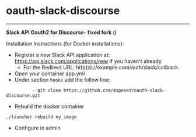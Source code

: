 # oauth-slack-discourse
_________

**Slack API Oauth2 for Discourse- fixed fork :)**

Installation Instructions (for Docker installations): 

* Register a new Slack API application at: https://api.slack.com/applications/new if you haven't already
  * For the Redirect URL: http(s)://example.com/auth/slack/callback
* Open your container app.yml
* Under section ```hooks``` add the follow line:
```
          - git clone https://github.com/4xposed/oauth-slack-discourse.git
```
* Rebuild the docker container

```
./launcher rebuild my_image
```
* Configure in admin
